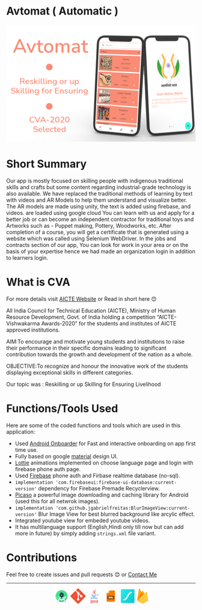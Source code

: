 # Avtomat ( Automatic )

![](https://github.com/Parneet-Raghuvanshi/Avtomat/blob/master/readmesources/AvtomatProject.png?raw=true "Avtomat")

# Short Summary

Our app is mostly focused on skilling people with indigenous traditional skills and crafts but some content regarding industrial-grade technology is also available. We have replaced the traditional methods of learning by text with videos and AR Models to help them understand and visualize better. The AR models are made using unity, the text is added using firebase, and videos. are loaded using google cloud You can learn with us and apply for a better job or can become an independent contractor for traditional toys and Artworks such as - Puppet making, Pottery, Woodworks, etc. After completion of a course, you will get a certificate that is generated using a website which was called using Selenium WebDriver. In the jobs and contracts section of our app, You can look for work in your area or on the basis of your expertise hence we had made an organization login in addition to learners login.

# What is CVA

For more details visit [AICTE Website](https://www.aicte-india.org/AICTE%20Vishwakarma%20Award%202020) or Read in short here 😊

All India Council for Technical Education (AICTE), Ministry of Human Resource Development, Govt. of India holding a competition “AICTE-Vishwakarma Awards-2020” for the students and institutes of AICTE approved institutions.

AIM:To encourage and motivate young students and institutions to raise their performance in their specific domains leading to significant contribution towards the growth and development of the nation as a whole.

OBJECTIVE:To recognize and honour the innovative work of the students displaying exceptional skills in different categories.

Our topic was : Reskilling or up Skilling for Ensuring Livelihood

# Functions/Tools Used 

Here are some of the coded functions and tools which are used in this application:

- Used [Android Onboarder](https://github.com/chyrta/AndroidOnboarder) for Fast and interactive onboarding on app first time use.
- Fully based on google [material](https://material.io/design) design UI.
- [Lottie](https://lottiefiles.com/) animations implemented on choose language page and login with firebase phone auth page.
- Used [Firebase](https://firebase.google.com/) phone auth and Firbase realtime database (no-sql).
- `implementation 'com.firebaseui:firebase-ui-database:current-version'` dependency for Firebase Premade Recyclerview.
- [Picaso](https://square.github.io/picasso/) a powerful image downloading and caching library for Android (used this for all netwrok images).
- `implementation 'com.github.jgabrielfreitas:BlurImageView:current-version'` Blur Image View for best blurred background like arcylic effect.
- Integrated youtube view for embeded youtube videos.
- It has multilanguage support (English,Hindi only till now but can add more in future) by simply adding `strings.xml` file variant.

# Contributions

Feel free to create issues and pull requests 😊 or [Contact Me](mailto:parneetraghuvanshi@gmail.com)

***

<p align="center">
  <img src="https://github.com/Parneet-Raghuvanshi/Avtomat/blob/master/readmesources/android-studio.png?raw=true" title="Android Studio" height="40"/>
  <img src="https://github.com/Parneet-Raghuvanshi/Avtomat/blob/master/readmesources/Git-Icon.png?raw=true" title="Git Hub" height="40"/>
  <img src="https://github.com/Parneet-Raghuvanshi/Avtomat/blob/master/readmesources/java.png?raw=true" title="Java" height="40"/>
  <img src="https://github.com/Parneet-Raghuvanshi/Avtomat/blob/master/readmesources/xml.png?raw=true" title="XML" height="40"/>
  <img src="https://github.com/Parneet-Raghuvanshi/Avtomat/blob/master/readmesources/lf_Symbol.png?raw=true" title="Lottie Files" height="40"/>
  <img src="https://github.com/Parneet-Raghuvanshi/Avtomat/blob/master/readmesources/firebase.png?raw=true" title="Firebase" height="40"/>
</p>